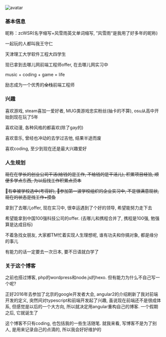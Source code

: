 ![avatar](http://ww2.sinaimg.cn/large/006w13srjw1f5x8jpdaq1j303k03k3yh.jpg)

### 基本信息

昵称：zcWSR(名字缩写+风雪雨英文单词缩写, ”风雪雨“是我用了好多年的昵称)

一起玩的人都叫我王守仁

天津理工大学软件工程大四学生

现已拿到去哪儿网前端工程师offer, 在去哪儿网实习中

music + coding + game = life

励志成为一个优秀的~~全栈~~前端工程师

### 兴趣

喜欢游戏, steam喜加一爱好者, MUG类游戏忠实粉丝(抽卡的不算), osu从高中开始到现在玩了5年

喜欢动漫, 各种风格的都喜欢(除了gay的)

喜欢音乐, 曾经也冲动的去学过吉他, 结果半途而废

喜欢coding, 至少到现在还是最大兴趣爱好

### 人生规划

~~现在在学长的创业公司干活(给钱的是工作, 不给钱的是干活儿), 积累项目经验, 顺便多学点东西, 为以后找工作积累点资本~~

~~有幸被学校选中(考得好), 参加第一波学校组织的企业实习中, 不是很满意现状, 现在的状态是找工作+摸鱼~~

拿到了去哪儿offer, 现在实习中, 很幸运遇到了个好的领导, 希望能努力走下去

希望能拿到中国100强科技公司的offer. (去哪儿和携程合并了, 携程是100强, 勉强算是达成目标)

不着急找女朋友, 大家都TM忙着实现人生理想呢, 谁有功夫和你搞对象, 都是缘分的事儿

有能力的话一定要去一次日本, 要不日语就白学了

### 关于这个博客

之前也搭过博客, php的wordpress和node.js的hexo. 但有能力为什么不自己写一个呢?

正好2016年去参加了北京的google开发者大会, angular2的介绍刷新了我对前端开发的定义, 突然间对typescript和前端开发起了兴趣, 虽说现在前端还不是很成体系, 但感觉是以后的一个大方向, 所以就决定用angular重构自己的博客. 一个假期之后, 它就诞生了

这个博客不只有coding, 也包括我的一些生活随笔. 就我来看, 写博客不是为了别人, 是用来记录自己的点滴的, 所以我会好好维护的
